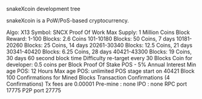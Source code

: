 
snakeXcoin development tree

snakeXcoin is a PoW/PoS-based cryptocurrency.

Algo: X13 
Symbol: SNCX
Proof Of Work
Max Supply: 1 Million Coins
Block Reward: 
1-100 Blocks: 2.6 Coins
101-10180 Blocks: 50 Coins, 7 days
10181-20260 Blocks: 25 Coins, 14 days
20261-30340 Blocks: 12.5 Coins, 21 days
30341-40420 Blocks: 6.25 Coins, 28 days
40421-43300 Blocks: 19 Coins, 30 days
60 second block time
Difficulty re-target every 30 Blocks
Coin for developer: 0.5 coins per Block
Proof Of Stake
POS - 5% Annual Interest
Min age POS: 12 Hours
Max age POS: unlimited
POS stage start on 40421 Block
100 Confirmations for Mined Blocks
Transaction Confirmations (4 Confirmations)
Tx fees are 0.00001
Pre-mine : none
IPO : none
RPC port 17775
P2P port 27775


